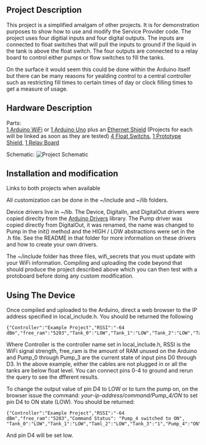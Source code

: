 ## Project Description

This project is a simplified amalgam of other projects. It is for demonstration purposes to show how to use and modify the Service Provider code. The project uses four digitial inputs and four digital outputs. The inputs are connected to float switches that will pull the inputs to ground if the liquid in the tank is above the float switch. The four outputs are connected to a relay board to control either pumps or flow switches to fill the tanks. 

On the surface it would seem this could be done within the Arduino itself but there can be many reasons for yealding control to a central controller such as restricting fill times to certain times of day or clock filling times to get a measure of usage. 

## Hardware Description

Parts:  
[1 Arduino WiFi](https://www.amazon.com/Arduino-UNO-WiFi-REV2-ABX00021/dp/B07MK598QV) or [1 Arduino Uno](https://www.amazon.com/Arduino-A000066-ARDUINO-UNO-R3/dp/B008GRTSV6) plus an [Ethernet Shield](https://www.amazon.com/KEYESTUDIO-Ethernet-Duemilanove-Connects-Internet/dp/B01E5JY7UU/) (Projects for each will be linked as soon as they are tested)
[4 Float Switchs](https://www.amazon.com/Anndason-Pieces-Aquarium-Mounted-Horizontal/dp/B071ZG4Y34), 
[1 Prototype Shield](https://www.amazon.com/ElectroCookie-Arduino-Prototype-Stackable-Expansion/dp/B084CX1RVY), 
[1 Relay Board](https://www.amazon.com/ELEGOO-Channel-Optocoupler-Arduino-Raspberry/dp/B01HEQF5HU/) 

Schematic:
![Project Schematic](https://rickwelch.github.io/JSON_Example_Project/Example_Project.PNG)

## Installation and modification

Links to both projects when available

All customization can be done in the ~/include and ~/lib folders. 

Device drivers live in ~/lib. The Device, DigitalIn, and DigitalOut drivers were copied direclty from the [Arduino Drivers](https://github.com/rickwelch/Arduino-Drivers) library. The Pump driver was copied directly from DigitalOut, it was renamed, the name was changed to Pump in the init() method and the HIGH / LOW abstractions were set in the .h file. See the README in that folder for more information on these drivers and how to create your own drivers.

The ~/include folder has three files, wifi_secrets that you must update with your WiFi information. Compiling and uploading the code beyond that should produce the project described above which you can then test with a protoboard before doing any custom modification.

## Using The Device

Once compiled and uploaded to the Arduino, direct a web browser to the IP address specified in local_include.h. You should be returned the following
```
{"Controller":"Example Project","RSSI":"-64 dBm","free_ram":"5203","Tank_0":"LOW","Tank_1":"LOW","Tank_2":"LOW","Tank_3":"Low","Pump_4":"OFF","Pump_5":"OFF","Pump_6":"OFF","Pump_7":"OFF"}
```
Where Controller is the controller name set in local_include.h, RSSI is the WiFi signal strength, free_ram is the amount of RAM unused on the Arduino and Pump_0 through Pump_3 are the current state of input pins D0 through D3. In the above example, either the cables are not plugged in or all the tanks are below float level. You can connect pins 0-4 to ground and rerun the query to see the dfferent results. 

To change the output value of pin D4 to LOW or to turn the pump on, on the browser issue the command: _your-ip-address/command/Pump_4/ON_ to set pin D4 to ON state (LOW). You should be returned:
```
{"Controller":"Example Project","RSSI":"-64 dBm","free_ram":"5203","Command Status": "Pump_4 switched to ON", "Tank_0":"LOW","Tank_1":"LOW","Taml_2":"LOW","Tank_3":"1","Pump_4":"ON","Pump_5":"OFF","Pump_6":"OFF","Pump_7":"OFF"}
```
And pin D4 will be set low.
